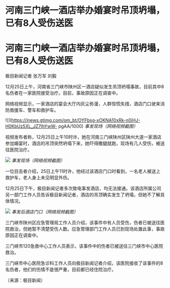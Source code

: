 # 河南三门峡一酒店举办婚宴时吊顶坍塌，已有8人受伤送医

# 河南三门峡一酒店举办婚宴时吊顶坍塌，已有8人受伤送医

极目新闻记者 张万军 刘毅

12月25日上午，河南省三门峡市陕州区一酒店疑似发生吊顶坍塌事故，目前其中8名伤者在一家医院接受治疗。目前，事故原因正在调查中。

网络视频显示，一家酒店的宴会大厅内灰尘弥漫，人群惊慌失措，酒店门口驶来消防救援车、警车和救护车。

![](https://inews.gtimg.com/om_bt/OYFbsg-xOKNA10xRk-n0iHJ-H0KbUz5XL_JZ7IhYwW-
pgAA/1000) _事发现场（网络视频截图）_

视频发布者称，12月25日上午10时许，她在河南三门峡陕州区陕州大道一家酒店参加婚宴时，酒店的吊顶突然坍塌下来，她吓得撒腿就跑，现场有几人受伤，被送往医院治疗。

![](https://inews.gtimg.com/om_bt/OZf73StEtI3hZ6IXiwLsRVydG0GafG83IC3pWvSau4794AA/1000)
_事发现场（网络视频截图）_

一位目击者介绍，25日上午11时许，他经过该酒店门口时看到，一名老人被送上救护车，老人身上未见明显外伤。

12月25日下午，极目新闻记者多次致电事发酒店，均无法接通。该酒店所属公司另一部门工作人员告诉极目新闻记者，酒店的吊顶确实发生了坍塌，但她不了解具体情况。

![](https://inews.gtimg.com/om_bt/OLGuwGbRlbOcXyO2GPhX54jzeNonWOaAcDygFlxgFUycoAA/1000)
_事发后酒店门口（网络视频截图）_

三门峡市陕州区应急管理局工作人员介绍，该事件中有人员受伤，伤者已被送往医院救治，但她暂不清楚受伤人数。应急管理部门工作人员已到现场处置此事，事故原因正在调查中。

三门峡市120急救中心工作人员表示，该事件中的伤者已被送往三门峡市中心医院救治。

三门峡市中心医院急诊科工作人员向极目新闻记者介绍，该医院接收了该事件的8名伤者，他们的伤情不是很严重，目前都已经住院治疗。

（来源：极目新闻）

